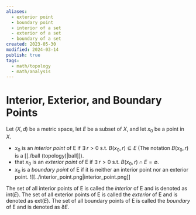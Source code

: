 ```yaml
---
aliases:
  - exterior point
  - boundary point
  - interior of a set
  - exterior of a set
  - boundary of a set
created: 2023-05-30
modified: 2024-03-14
publish: true
tags:
  - math/topology
  - math/analysis
---
```


# Interior, Exterior, and Boundary Points
Let $(X, d)$ be a metric space, let $E$ be a subset of $X$, and let $x_0$ be a point in $X$.
- $x_0$ is an *interior point* of E if $\exists \; r > 0$ s.t. $B(x_0, r) \subseteq E$  (The notation $B(x_0, r)$ is a [[./ball (topology)|ball]]).
- that $x_0$ is an *exterior point* of E if $\exists \; r > 0$ s.t. $B(x_0, r) \cap E = \emptyset$.
- $x_0$ is a *boundary point* of E if it is neither an interior point nor an exterior point.
![[../interior_point.png|interior_point.png]]

The set of all interior points of E is called the *interior* of E and is denoted as $\text{int}(E)$.
The set of all exterior points of E is called the *exterior* of E and is denoted as $\text{ext}(E)$.
The set of all boundary points of E is called the *boundary* of E and is denoted as $\partial E$.